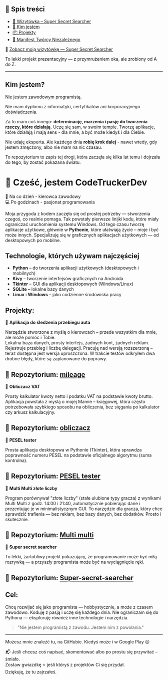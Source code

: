 ## 📜 Spis treści

- [🎯 Wizytówka – Super Secret Searcher](#wizytówka--super-secret-searcher)
- [👤 Kim jestem](#kim-jestem)
- [📦 Projekty](#-projekty)
- [📄 Manifest Twórcy Niezależnego](MANIFEST.md)


🎯 [Zobacz moją wizytówkę — Super Secret Searcher](https://github.com/CodeTruckerDev/Super-secret-searcher)

To lekki projekt prezentacyjny — z przymrużeniem oka, ale zrobiony od A do Z.

---

## Kim jestem?

Nie jestem zawodowym programistą.

Nie mam dyplomu z informatyki, certyfikatów ani korporacyjnego doświadczenia.

Za to mam coś innego: **determinację, marzenia i pasję do tworzenia rzeczy, które działają.**
Uczę się sam, w swoim tempie. Tworzę aplikacje, które działają i mają sens - dla mnie, a być może kiedyś i dla Ciebie.

Nie udaję eksperta. Ale każdego dnia **robię krok dalej** - nawet wtedy, gdy jestem zmęczony, albo nie mam na nic czasau.

To repozytorium to zapis tej drogi, która zaczęła się kilka lat temu i dojrzała do tego, by zostać pokazana światu.

# 👋 Cześć, jestem CodeTruckerDev

🚛 Na co dzień - kierowca zawodowy  
💻 Po godzinach - pasjonat programowania  

Moja przygoda z kodem zaczęła się od prostej potrzeby — stworzenia czegoś, co realnie pomaga. Tak powstały pierwsze linijki kodu, które miały ograniczać uruchomienia systemu Windows. Od tego czasu tworzę aplikacje użytkowe, głównie w **Pythonie**, które ułatwiają życie – moje i być może innych. Specjalizuję się w graficznych aplikacjach użytkowych — od desktopowych po mobilne.

## Technologie, których używam najczęściej

- **Python** – do tworzenia aplikacji użytkowych (desktopowych i mobilnych)
- **Kivy** – tworzenie interfejsów graficznych na Androida
- **Tkinter** – GUI dla aplikacji desktopowych (Windows/Linux)
- **SQLite** – lokalne bazy danych
- **Linux** i **Windows** – jako codzienne środowiska pracy

## Projekty:

📱 **Aplikacja do śledzenia przebiegu auta**  

Narzędzie stworzone z myślą o kierowcach – przede wszystkim dla mnie, ale może pomóc i Tobie.  
Lokalna baza danych, prosty interfejs, żadnych kont, żadnych reklam.  
Rejestruje przebieg i liczbę delegacji. Pracuję nad wersją rozszerzoną – teraz dostępna jest wersja uproszczona. W trakcie testów odkryłem dwa drobne błędy, które są zaplanowane do poprawy.

📁 Repozytorium: [mileage](https://github.com/CodeTruckerDev/mileage)
--
📱 **Obliczacz VAT**

Prosty kalkulator kwoty netto i podatku VAT na podstawie kwoty brutto.  
Aplikacja powstała z myślą o mojej Mamie – księgowej, która często potrzebowała szybkiego sposobu na obliczenia, bez sięgania po kalkulator czy arkusz kalkulacyjny.

📁 Repozytorium: [obliczacz](https://github.com/CodeTruckerDev/Obliczacz-VAT)
--
📱 **PESEL tester**

Prosta aplikacja desktopowa w Pythonie (Tkinter), która sprawdza poprawność numeru PESEL na podstawie oficjalnego algorytmu (suma kontrolna).

📁 Repozytorium: [PESEL tester](https://github.com/CodeTruckerDev/PESEL-tester)
--
📱 **Multi Multi złote liczby**

Program porównywał "złote liczby" (stałe ulubione typy gracza) z wynikami Multi Multi z godz. 14:00 i 21:40, automatycznie pobierając dane i prezentując je w minimalistycznym GUI. To narzędzie dla gracza, który chce sprawdzić trafienia — bez reklam, bez bazy danych, bez dodatków. Prosto i skutecznie.

📁 Repozytorium: [Multi multi](https://github.com/CodeTruckerDev/Multi-multi-z-ote-liczby)
--
📱 **Super secret searcher**

To lekki, żartobliwy projekt pokazujący, że programowanie może być miłą rozrywką — a przyszły programista może być na wyciągnięcie ręki.

📁 Repozytorium: [Super-secret-searcher](https://github.com/CodeTruckerDev/Super-secret-searcher)
--
## Cel:
Chcę rozwijać się jako programista — hobbystycznie, a może z czasem zawodowo. Koduję z pasją i uczę się każdego dnia.
Nie ograniczam się do Pythona — eksploruję również inne technologie i narzędzia.

> "Nie jestem programistą z zawodu. Jestem nim z powołania."

---

Możesz mnie znaleźć tu, na GitHubie. Kiedyś może i w Google Play 😉

📬 Jeśli chcesz coś napisać, skomentować albo po prostu się przywitać – śmiało.  
Zostaw gwiazdkę ⭐ jeśli któryś z projektów Ci się przydał.  
Dziękuję, że tu zajrzałeś.

